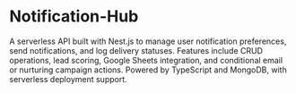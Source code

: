 # Notification-Hub
A serverless API built with Nest.js to manage user notification preferences, send notifications, and log delivery statuses. Features include CRUD operations, lead scoring, Google Sheets integration, and conditional email or nurturing campaign actions. Powered by TypeScript and MongoDB, with serverless deployment support.
